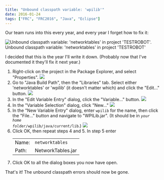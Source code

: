 ```yaml
---
title: "Unbound classpath variable: 'wpilib'"
date: 2016-01-24
tags: ["FRC", "FRC2016", "Java", "Eclipse"]
---
```

Our team runs into this every year, and every year I forget how to fix it:

<img src="/blog/post/Unbound-classpath-variable-wpilib/error-unbound-classpath.png" alt="Unbound classpath variable: 'networktables' in project 'TESTROBOT'. Unbound classpath variable: 'networktables' in project 'TESTROBOT'"/>

I decided that this is the year I'll write it down. (Probably now that I've documented it they'll fix it next year.)

<!--more-->

1. Right-click on the project in the Package Explorer, and select "Properties".
   ![](1-menu-properties.png)
2. Go to "Java Build Path", then the "Libraries" tab.
   Select either 'networktables' or 'wpilib' (it doesn't matter which) and click the "Edit..." button.
   ![](2-edit-library.png)
3. In the "Edit Variable Entry" dialog, click the "Variable..." button.
   ![](3-edit-variable-entry.png)
4. In the "Variable Selection" dialog, click "New..."
   ![](4-new-variable.png)
5. In the "New Variable Entry" dialog, enter `wpilib` for the name, then click the "File..." button and navigate to "WPILib.jar". (It should be in <code><var>your home folder</var>/wpilib/java/current/lib</code>.)
   ![](5-enter-wpilib.png)
6. Click OK, then repeat steps 4 and 5. In step 5 enter
   <table class="table table-condensed">
      <tr><td>Name:</td><td><code>networktables</code></td></tr>
      <tr><td>Path:</td><td>NetworkTables.jar</td></tr>
   </table>
7. Click OK to all the dialog boxes you now have open.

That's it! The unbound classpath errors should now be gone.
